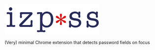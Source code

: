 [![izpass](izpass.png)](izpass.png)

(Very) minimal Chrome extension that detects password fields on focus
